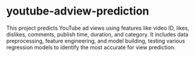 # youtube-adview-prediction
This project predicts YouTube ad views using features like video ID, likes, dislikes, comments, publish time, duration, and category. It includes data preprocessing, feature engineering, and model building, testing various regression models to identify the most accurate for view prediction.
